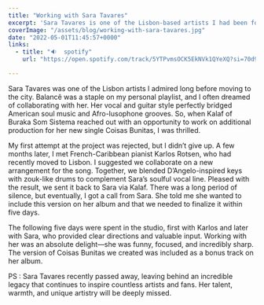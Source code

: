 ```yaml
---
title: "Working with Sara Tavares"
excerpt: 'Sara Tavares is one of the Lisbon-based artists I had been following way before moving here. "Balancê" was one of my shower hits...'
coverImage: "/assets/blog/working-with-sara-tavares.jpg"
date: "2022-05-01T11:45:57+0000"
links:
  - title: "🔉  spotify"
    url: "https://open.spotify.com/track/5YTPvmsOCK5EkNVk1QYeXQ?si=70d9a3265ca64fba"

---
```


Sara Tavares was one of the Lisbon artists I admired long before moving to the city. Balancê was a staple on my personal playlist, and I often dreamed of collaborating with her. Her vocal and guitar style perfectly bridged American soul music and Afro-lusophone grooves. So, when Kalaf of Buraka Som Sistema reached out with an opportunity to work on additional production for her new single Coisas Bunitas, I was thrilled.

My first attempt at the project was rejected, but I didn’t give up. A few months later, I met French-Caribbean pianist Karlos Rotsen, who had recently moved to Lisbon. I suggested we collaborate on a new arrangement for the song. Together, we blended D’Angelo-inspired keys with zouk-like drums to complement Sara’s soulful vocal line. Pleased with the result, we sent it back to Sara via Kalaf. There was a long period of silence, but eventually, I got a call from Sara. She told me she wanted to include this version on her album and that we needed to finalize it within five days.

The following five days were spent in the studio, first with Karlos and later with Sara, who provided clear directions and valuable input. Working with her was an absolute delight—she was funny, focused, and incredibly sharp. The version of Coisas Bunitas we created was included as a bonus track on her album.

PS : Sara Tavares recently passed away, leaving behind an incredible legacy that continues to inspire countless artists and fans. Her talent, warmth, and unique artistry will be deeply missed.
